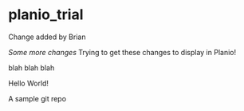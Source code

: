 # planio_trial

Change added by Brian 

*Some more changes*
Trying to get these changes to display in Planio!

blah blah blah

Hello World!

A sample git repo 
